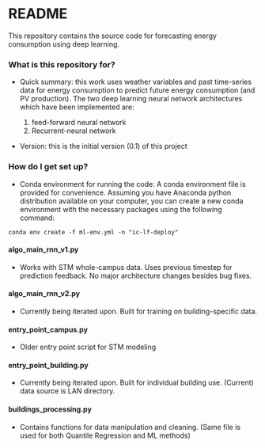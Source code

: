 # README #

This repository contains the source code for forecasting energy consumption using deep learning.

### What is this repository for? ###

* Quick summary: this work uses weather variables and past time-series data for energy consumption to predict future energy consumption (and PV production). The two deep learning neural network architectures which have been implemented are:
  1. feed-forward neural network
  2. Recurrent-neural network
  
* Version: this is the initial version (0.1) of this project


### How do I get set up? ###

* Conda environment for running the code:
 A conda environment file is provided for convenience. Assuming you have Anaconda python distribution available on your computer, you can create a new conda environment with the necessary packages using the following command:

`conda env create -f ml-env.yml -n "ic-lf-deploy"`

#### algo_main_rnn_v1.py

* Works with STM whole-campus data. Uses previous timestep for prediction feedback. No major architecture changes besides bug fixes.

#### algo_main_rnn_v2.py

* Currently being iterated upon. Built for training on building-specific data. 

#### entry_point_campus.py

* Older entry point script for STM modeling

#### entry_point_building.py

* Currently being iterated upon. Built for individual building use. (Current) data source is LAN directory. 

#### buildings_processing.py

* Contains functions for data manipulation and cleaning. (Same file is used for both Quantile Regression and ML methods)